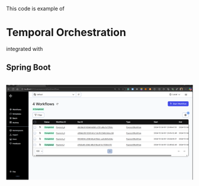 This code is example of <h1>Temporal Orchestration</h1> integrated with <h2>Spring Boot </h2>
<br/>
![img.png](img.png)